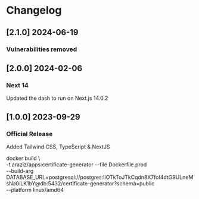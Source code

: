 # Changelog

## [2.1.0] 2024-06-19

### Vulnerabilities removed

## [2.0.0] 2024-02-06

### Next 14

Updated the dash to run on Next.js 14.0.2

## [1.0.0] 2023-09-29

### Official Release

Added Tailwind CSS, TypeScript & NextJS


docker build \    
-t araziz/apps:certificate-generator --file Dockerfile.prod \
--build-arg DATABASE_URL=postgresql://postgres:IiOTkToJTkCqdn8X7foI4dtG9ULneMsNa0iLK1bY@db:5432/certificate-generator?schema=public \
--platform linux/amd64
